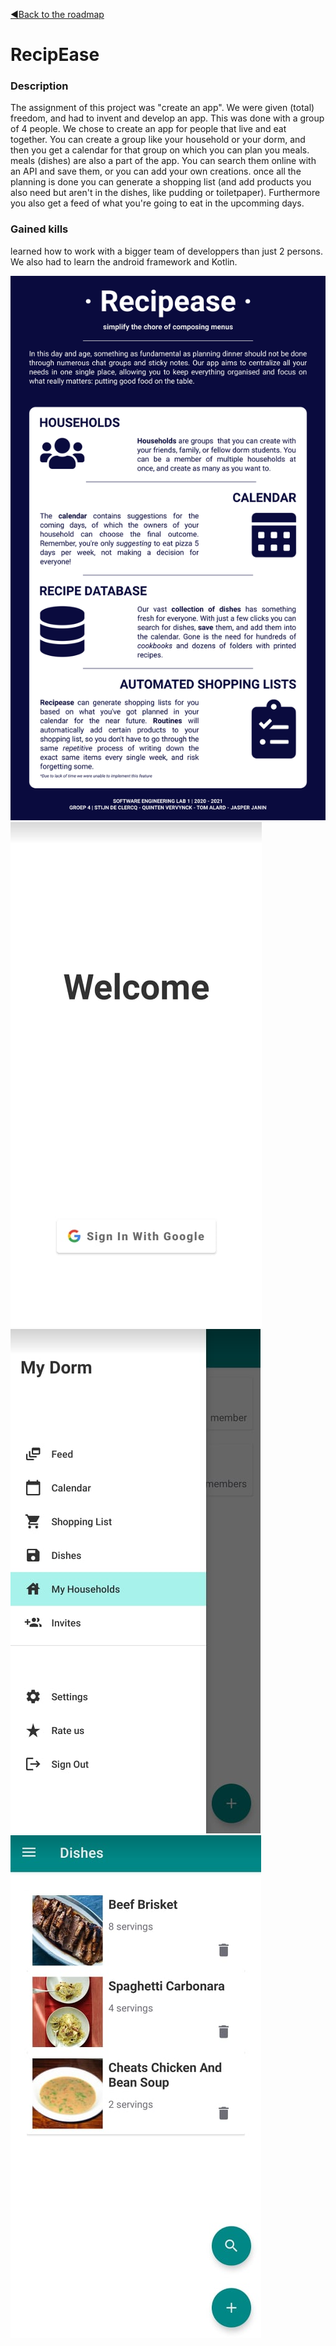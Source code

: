 [◀️Back to the roadmap](../roadmap.md#2020)
# RecipEase
### Description
The assignment of this project was "create an app". We were given (total) freedom, and had to invent and develop an app. This was done with a group of 4 people. We chose to create an app for people that live and eat together. You can create a group like your household or your dorm, and then you get a calendar for that group on which you can plan you meals. meals (dishes) are also a part of the app. You can search them online with an API and save them, or you can add your own creations. once all the planning is done you can generate a shopping list (and add products you also need but aren't in the dishes, like pudding or toiletpaper). Furthermore you also get a feed of what you're going to eat in the upcomming days. 
### Gained kills
learned how to work with a bigger team of developpers than just 2 persons. We also had to learn the android framework and Kotlin.


![infographic](recipease_fig_infographic.png)
![Login](recipease_fig_login.png)
![Sidepanel](recipease_fig_sidepanel.png)
![Dishes](recipease_fig_dishes.png)
